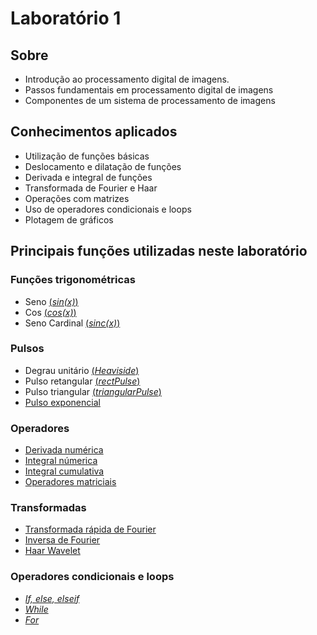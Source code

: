# Laboratório 1

## Sobre
* Introdução ao processamento digital de imagens.
* Passos fundamentais em processamento digital de imagens
* Componentes de um sistema de processamento de imagens

## Conhecimentos aplicados
  * Utilização de funções básicas
  * Deslocamento e dilatação de funções
  * Derivada e integral de funções
  * Transformada de Fourier e Haar
  * Operações com matrizes
  * Uso de operadores condicionais e loops
  * Plotagem de gráficos
  
## Principais funções utilizadas neste laboratório
### Funções trigonométricas
  * Seno [(_sin(x)_)](https://www.mathworks.com/help/matlab/ref/sin.html)
  * Cos [(_cos(x)_)](https://www.mathworks.com/help/matlab/ref/double.cos.html?s_tid=srchtitle)  
  * Seno Cardinal [(_sinc(x)_)](https://www.mathworks.com/help/signal/ref/sinc.html)
### Pulsos
 * Degrau unitário [(_Heaviside_)](https://www.mathworks.com/help/symbolic/heaviside.html)
 * Pulso retangular [(_rectPulse_)](https://www.mathworks.com/help/comm/ref/rectpulse.html)
 * Pulso triangular [(_triangularPulse_)](https://www.mathworks.com/help/symbolic/triangularpulse.html)
 * [Pulso exponencial](https://www.mathworks.com/help/matlab/ref/exp.html)
### Operadores
 * [Derivada numérica](https://www.mathworks.com/help/matlab/ref/diff.html?s_tid=srchtitle)
 * [Integral númerica](https://www.mathworks.com/help/matlab/ref/trapz.html)
 * [Integral cumulativa](https://www.mathworks.com/help/matlab/ref/cumtrapz.html)
 * [Operadores matriciais](https://www.mathworks.com/help/matlab/math/basic-matrix-operations.html) 
### Transformadas
 * [Transformada rápida de Fourier](https://www.mathworks.com/help/matlab/ref/fft.html)
 * [Inversa de Fourier](https://www.mathworks.com/help/matlab/ref/ifft.html)
 * [Haar Wavelet](https://www.mathworks.com/help/wavelet/ref/haart.html)
### Operadores condicionais e loops
 * [_If, else, elseif_](https://www.mathworks.com/help/matlab/ref/if.html)
 * [_While_](https://www.mathworks.com/help/matlab/matlab_prog/loop-control-statements.html)
 * [_For_](https://www.mathworks.com/help/matlab/ref/for.html)
